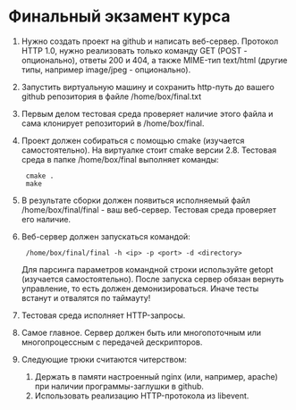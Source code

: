 # Финальный экзамент курса

1. Нужно создать проект на github и написать веб-сервер. Протокол HTTP 1.0, нужно реализовать только команду GET (POST - опционально), ответы 200 и 404, а также MIME-тип text/html (другие типы, например image/jpeg - опционально).

2. Запустить виртуальную машину и сохранить http-путь до вашего github репозитория в файле /home/box/final.txt

3. Первым делом тестовая среда проверяет наличие этого файла и сама клонирует репозиторий в /home/box/final.

4. Проект должен собираться с помощью cmake (изучается самостоятельно). На виртуалке стоит cmake версии 2.8. Тестовая среда в папке /home/box/final выполняет команды:

        cmake .
        make

5. В результате сборки должен появиться исполняемый файл /home/box/final/final - ваш веб-сервер. Тестовая среда проверяет его наличие.

6. Веб-сервер должен запускаться командой:

        /home/box/final/final -h <ip> -p <port> -d <directory>

    Для парсинга параметров командной строки используйте getopt (изучается самостоятельно). После запуска сервер обязан вернуть управление, то есть должен демонизироваться. Иначе тесты встанут и отвалятся по таймауту!

7. Тестовая среда исполняет HTTP-запросы.

8. Самое главное. Сервер должен быть или многопоточным или многопроцессным с передачей дескрипторов.

9. Следующие трюки считаются читерством:
   1. Держать в памяти настроенный nginx (или, например, apache) при наличии программы-заглушки в github.
   2. Использовать реализацию HTTP-протокола из libevent.
